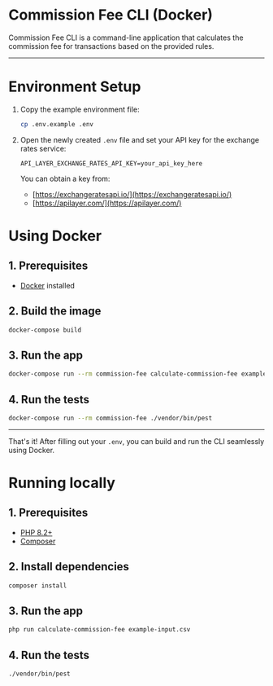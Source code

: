 # Commission Fee CLI (Docker)

Commission Fee CLI is a command-line application that calculates the commission fee for transactions based on the provided rules.

---

# Environment Setup

1. Copy the example environment file:

   ```bash
   cp .env.example .env
   ```

2. Open the newly created `.env` file and set your API key for the exchange rates service:

   ```dotenv
   API_LAYER_EXCHANGE_RATES_API_KEY=your_api_key_here
   ```

   You can obtain a key from:

    * [https://exchangeratesapi.io/](https://exchangeratesapi.io/)
    * [https://apilayer.com/](https://apilayer.com/)

# Using Docker

## 1. Prerequisites

* [Docker](https://www.docker.com/get-started) installed

## 2. Build the image

```bash
docker-compose build
```

## 3. Run the app

```bash
docker-compose run --rm commission-fee calculate-commission-fee example-input.csv
```

## 4. Run the tests

```bash
docker-compose run --rm commission-fee ./vendor/bin/pest
```

---

That's it! After filling out your `.env`, you can build and run the CLI seamlessly using Docker.


# Running locally

## 1. Prerequisites

* [PHP 8.2+](https://www.php.net/downloads)
* [Composer](https://getcomposer.org/download/)

## 2. Install dependencies

```bash
composer install
```

## 3. Run the app

```bash
php run calculate-commission-fee example-input.csv
```

## 4. Run the tests

```bash
./vendor/bin/pest
```

